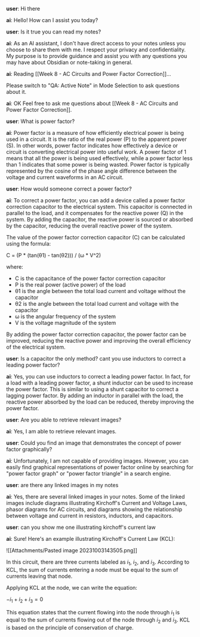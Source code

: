 **user**: Hi there

**ai**: Hello! How can I assist you today?

**user**: Is it true you can read my notes?

**ai**: As an AI assistant, I don't have direct access to your notes unless you choose to share them with me. I respect your privacy and confidentiality. My purpose is to provide guidance and assist you with any questions you may have about Obsidian or note-taking in general.

**ai**: Reading [[Week 8 - AC Circuits and Power Factor Correction]]...

 Please switch to "QA: Active Note" in Mode Selection to ask questions about it.

**ai**: OK Feel free to ask me questions about [[Week 8 - AC Circuits and Power Factor Correction]].

**user**: What is power factor?

**ai**: Power factor is a measure of how efficiently electrical power is being used in a circuit. It is the ratio of the real power (P) to the apparent power (S). In other words, power factor indicates how effectively a device or circuit is converting electrical power into useful work. A power factor of 1 means that all the power is being used effectively, while a power factor less than 1 indicates that some power is being wasted. Power factor is typically represented by the cosine of the phase angle difference between the voltage and current waveforms in an AC circuit.

**user**: How would someone correct a power factor?

**ai**: To correct a power factor, you can add a device called a power factor correction capacitor to the electrical system. This capacitor is connected in parallel to the load, and it compensates for the reactive power (Q) in the system. By adding the capacitor, the reactive power is sourced or absorbed by the capacitor, reducing the overall reactive power of the system.

The value of the power factor correction capacitor (C) can be calculated using the formula:

C = (P * (tan(θ1) - tan(θ2))) / (ω * V^2)

where:
- C is the capacitance of the power factor correction capacitor
- P is the real power (active power) of the load
- θ1 is the angle between the total load current and voltage without the capacitor
- θ2 is the angle between the total load current and voltage with the capacitor
- ω is the angular frequency of the system
- V is the voltage magnitude of the system

By adding the power factor correction capacitor, the power factor can be improved, reducing the reactive power and improving the overall efficiency of the electrical system.

**user**: Is a capacitor the only method? cant you use inductors to correct a leading power factor?

**ai**: Yes, you can use inductors to correct a leading power factor. In fact, for a load with a leading power factor, a shunt inductor can be used to increase the power factor. This is similar to using a shunt capacitor to correct a lagging power factor. By adding an inductor in parallel with the load, the reactive power absorbed by the load can be reduced, thereby improving the power factor.

**user**: Are you able to retrieve relevant images?

**ai**: Yes, I am able to retrieve relevant images.

**user**: Could you find an image that demonstrates the concept of power factor graphically?

**ai**: Unfortunately, I am not capable of providing images. However, you can easily find graphical representations of power factor online by searching for "power factor graph" or "power factor triangle" in a search engine.

**user**: are there any linked images in my notes

**ai**: Yes, there are several linked images in your notes. Some of the linked images include diagrams illustrating Kirchoff's Current and Voltage Laws, phasor diagrams for AC circuits, and diagrams showing the relationship between voltage and current in resistors, inductors, and capacitors.

**user**: can you show me one illustrating kirchoff's current law

**ai**: Sure! Here's an example illustrating Kirchoff's Current Law (KCL):

![[Attachments/Pasted image 20231003143505.png]]

In this circuit, there are three currents labeled as $i_1$, $i_2$, and $i_3$. According to KCL, the sum of currents entering a node must be equal to the sum of currents leaving that node. 

Applying KCL at the node, we can write the equation:

$-i_1 + i_2 + i_3 = 0$

This equation states that the current flowing into the node through $i_1$ is equal to the sum of currents flowing out of the node through $i_2$ and $i_3$. KCL is based on the principle of conservation of charge.